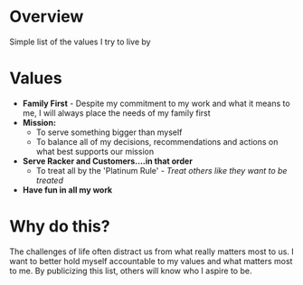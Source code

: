 Overview
=========
Simple list of the values I try to live by

# Values
* **Family First** - Despite my commitment to my work and what it means to me, I will always place the needs of my family first
* **Mission:**
	* To serve something bigger than myself
	* To balance all of my decisions, recommendations and actions on what best supports our mission
* **Serve Racker and Customers....in that order**
	* To treat all by the 'Platinum Rule' - *Treat others like they want to be treated*
* **Have fun in all my work**

# Why do this?
The challenges of life often distract us from what really matters most to us.  I want to better hold myself accountable to my values and what matters most to me.  By publicizing this list, others will know who I aspire to be.
